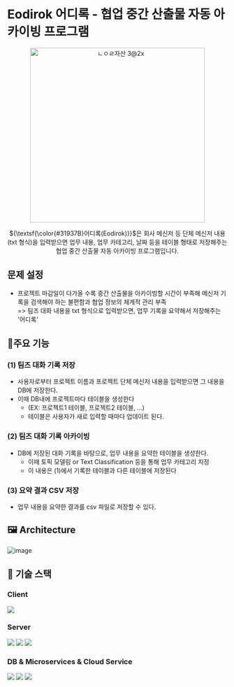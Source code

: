 # Eodirok 어디록 - 협업 중간 산출물 자동 아카이빙 프로그램
<p align="center"><img width="400" alt="ㄴㅇㄹ자산 3@2x" src="https://github.com/user-attachments/assets/eeee66a8-b436-453d-8749-d852a2500df3" /></p>

 <p align="center">${\textsf{\color{#31937B}어디록(Eodirok)}}$은 회사 메신저 등 단체 메신저 내용(txt 형식)을 입력받으면 업무 내용, 업무 카테고리, 날짜 등을 테이블 형태로 저장해주는 협업 중간 산출물 자동 아카이빙 프로그램입니다.</p>

 
## 문제 설정
- 프로젝트 마감일이 다가올 수록 중간 산출물을 아카이빙할 시간이 부족해 메신저 기록을 검색해야 하는 불편함과 협업 정보의 체계적 관리 부족 <br/>
=> 팀즈 대화 내용을 txt 형식으로 입력받으면, 업무 기록을 요약해서 저장해주는 '어디록'



## 🔧주요 기능

### (1) 팀즈 대화 기록 저장

- 사용자로부터 프로젝트 이름과 프로젝트 단체 메신저 내용을 입력받으면 그 내용을 DB에 저장한다.
- 이때 DB내에 프로젝트마다 테이블을 생성한다
    - (EX: 프로젝트1 테이블, 프로젝트2 테이블, …)
    - 테이블은 사용자가 새로 입력할 때마다 업데이트 된다.

### (2) 팀즈 대화 기록 아카이빙

- DB에 저장된 대화 기록을 바탕으로, 업무 내용을 요약한 테이블을 생성한다.
    - 이때 토픽 모델링 or Text Classification 등을 통해 업무 카테고리 지정
    - 이 내용은 (1)에서 기록한 테이블과 다른 테이블에 저장된다
 
### (3) 요약 결과 CSV 저장
- 업무 내용을 요약한 결과를 csv 파일로 저장할 수 있다.

## 🖼️ Architecture
![image](https://github.com/user-attachments/assets/fb87357a-122d-4bdf-aeaa-86ce77a08b50)

## 🧰 기술 스택
### Client
<img src="https://img.shields.io/badge/flutter-02569B?style=for-the-badge&logo=flutter&logoColor=white">

### Server
<img src="https://img.shields.io/badge/nginx-009639?style=for-the-badge&logo=nginx&logoColor=white"> <img src="https://img.shields.io/badge/ginuciorn-499848?style=for-the-badge&logo=gunicorn&logoColor=white"> <img src="https://img.shields.io/badge/flask-000000?style=for-the-badge&logo=flask&logoColor=white">



### DB & Microservices & Cloud Service
<img src="https://img.shields.io/badge/postgres-4169E1?style=for-the-badge&logo=postgresql&logoColor=white"> <img src="https://img.shields.io/badge/docker-2496ED?style=for-the-badge&logo=docker&logoColor=white"> <img src="https://img.shields.io/badge/gcp-4285F4?style=for-the-badge&logo=googlecloud&logoColor=white">


